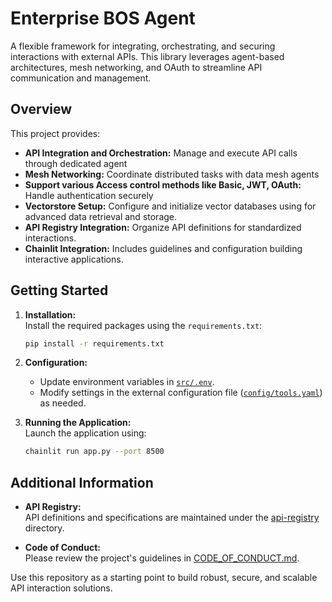 # Enterprise BOS Agent

A flexible framework for integrating, orchestrating, and securing interactions with external APIs. This library leverages agent-based architectures, mesh networking, and OAuth to streamline API communication and management.

## Overview

This project provides:
- **API Integration and Orchestration:** Manage and execute API calls through dedicated agent
- **Mesh Networking:** Coordinate distributed tasks with data mesh agents
- **Support various Access control methods like Basic, JWT,  OAuth:** Handle authentication securely
- **Vectorstore Setup:** Configure and initialize vector databases using for advanced data retrieval and storage.
- **API Registry Integration:** Organize API definitions for standardized interactions.
- **Chainlit Integration:** Includes guidelines and configuration building interactive applications.

## Getting Started

1. **Installation:**  
   Install the required packages using the `requirements.txt`:
   ```sh
   pip install -r requirements.txt
   ```

2. **Configuration:**  
   - Update environment variables in [`src/.env`](src/.env).
   - Modify settings in the external configuration file ([`config/tools.yaml`](config/tools.yaml)) as needed.

3. **Running the Application:**  
   Launch the application using:
   ```sh
   chainlit run app.py --port 8500
   ```

## Additional Information

- **API Registry:**  
  API definitions and specifications are maintained under the [api-registry](api-registry/) directory.
  
- **Code of Conduct:**  
  Please review the project's guidelines in [CODE_OF_CONDUCT.md](CODE_OF_CONDUCT.md).

Use this repository as a starting point to build robust, secure, and scalable API interaction solutions.
